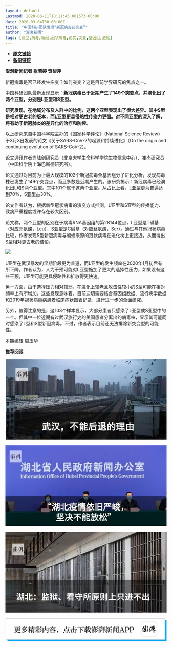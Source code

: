 ```yaml
---
layout: default
Lastmod: 2020-03-11T18:11:45.001573+00:00
date: 2020-03-04T00:00:00Z
title: "中国科研团队发现“新冠病毒已突变”"
author: "澎湃新闻"
tags: [亚型,病毒,新冠,冠状病毒,论文,突变,基因组,进化]
---
```


* [**原文链接**](https://mp.weixin.qq.com/s/hSM8GUtWtz5phrt5RqLrnA)
* [**备份链接**](http://archive.today/MoXqM)


**澎湃新闻记者 张若婷 贺梨萍**

  

新冠病毒是否已经发生突变？如何突变？这是目前学界研究的焦点之一。

  

中国科研团队最新发现显示：**新冠病毒已于近期产生了149个突变点，并演化出了两个亚型，分别是L亚型和S亚型。**

**研究发现，在地域分布及人群中的比例，这两个亚型表现出了很大差异。其中S型是相对更古老的版本，而L亚型更具侵略性传染力更强。对不同亚型的深入了解，将有助于新冠肺炎的差异化的治疗和防控。**

以上研究来自中国科学院主办的《国家科学评论》（National Science Review）于3月3日发表的论文《关于SARS-CoV-2的起源和持续进化》（On the origin and continuing evolution of SARS-CoV-2）。

论文通讯作者为陆剑研究员（北京大学生命科学学院生物信息中心）、崔杰研究员（中国科学院上海巴斯德研究所）。

论文通过对目前为止最大规模的103个新冠病毒全基因组分子进化分析，发现病毒株已发生了149个突变点，而且多数是近期产生的。该研究揭示：新冠病毒已经演化出L和S两个亚型。其中101个属于这两个亚型。从占比上看，L亚型更为普遍达到70%，S亚型占30%。

论文作者认为，根据新型冠状病毒的演变方式推测，L亚型和S亚型的传播能力、致病严重程度或许存在较大区别。

论文称，两个亚型的区别在于病毒RNA基因组的第28144位点，L亚型是T碱基（对应亮氨酸，Leu），S亚型是C碱基（对应丝氨酸，Ser）。通过与其他冠状病毒比较，作者发现S型新冠病毒与蝙蝠来源的冠状病毒在进化树上更接近，从而得出S型相对更古老的结论。  

  

![](/images/post/d80701c93476c4daca25ebba181faa5f.jpg)

  
L亚型在武汉暴发的早期阶段更为普遍，而L亚型的发生频率在2020年1月初后有所下降。作者认为，人为干预可能对L亚型施加了更大的选择性压力，如果没有这些干预，L亚型可能更具侵略性和扩散得更快速。

  

另一方面，由于选择压力相对较弱，在进化上较老且攻击性较小的S型可能在相对频率上有所增加。这些发现意味着，目前迫切需要结合基因组数据、流行病学数据和2019年冠状病毒病患者临床症状图表记录，进行进一步的全面研究。

另外，值得注意的是，这103个样本显示，大部分患者只感染了L亚型或S亚型中的一个。但其中一位近期有过武汉旅行史的美国患者分离出的病毒株，显示其可能同时感染了L型和S型新冠病毒。不过，作者表示目前还无法排除新突变型的可能性。

  

  

本期编辑 周玉华  

  

**推荐阅读**

[![](/images/post/e6eeace50a3d6097c02d3028dccb82ec.jpg)](http://mp.weixin.qq.com/s?__biz=MjM5MzI5NTU3MQ==&mid=2651596826&idx=1&sn=05ce9cbb2eee59970eea12fc1f33fe9c&chksm=bd61b5a68a163cb0946884a65b74b2cc2cfac157ce6ab47d6224aad1b1f07cc1a59aece3ea8c&scene=21#wechat_redirect)

[![](/images/post/ca5e19311bd13de311a7bd93f8eba2a6.jpg)](http://mp.weixin.qq.com/s?__biz=MjM5MzI5NTU3MQ==&mid=2651595860&idx=1&sn=6ba0af6bd94c0e122c5136345e632e6a&chksm=bd61b9e88a1630fe7de2b6aaa4f1dd87bd77da795dbe23ce66c455460b4742d951812a8fad76&scene=21#wechat_redirect)

[![](/images/post/bfcdf769ac262801bec9b16cc6422555.jpg)](http://mp.weixin.qq.com/s?__biz=MjM5MzI5NTU3MQ==&mid=2651593304&idx=1&sn=671c6ca0c2dce031191827961bfc6acc&chksm=bd6187e48a160ef286888a28f152c27b9bee424aaf62b4785773dd82a50ef7da87681ec9c248&scene=21#wechat_redirect)

[![](/images/post/faa036129172f4ba4cb775ad946d1eff.jpg)](https://a.app.qq.com/o/simple.jsp?pkgname=com.wondertek.paper)

